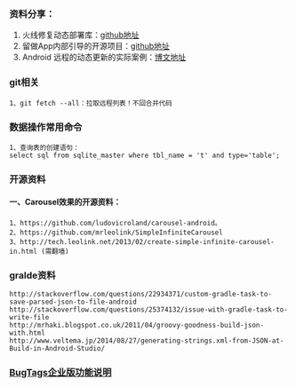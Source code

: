 ### 资料分享：
1. 火线修复动态部署库：[github地址](https://github.com/jasonross/Nuwa)
2. 留做App内部引导的开源项目：[github地址](https://github.com/hongyangAndroid/Highlight)
3. Android 远程的动态更新的实际案例：[博文地址](http://segmentfault.com/a/1190000003984408)


### git相关
	1、git fetch --all：拉取远程列表！不回合并代码
	
### 	数据操作常用命令
	1、查询表的创建语句：
	select sql from sqlite_master where tbl_name = 't' and type='table';
### 开源资料
#### 一、Carousel效果的开源资料：
	1、https://github.com/ludovicroland/carousel-android。
	2、https://github.com/mrleolink/SimpleInfiniteCarousel 
	3、http://tech.leolink.net/2013/02/create-simple-infinite-carousel-in.html (需翻墙)
	
### 	gralde资料
	http://stackoverflow.com/questions/22934371/custom-gradle-task-to-save-parsed-json-to-file-android
	http://stackoverflow.com/questions/25374132/issue-with-gradle-task-to-write-file
	http://mrhaki.blogspot.co.uk/2011/04/groovy-goodness-build-json-with.html	
	http://www.veltema.jp/2014/08/27/generating-strings.xml-from-JSON-at-Build-in-Android-Studio/
	
### 	[BugTags企业版功能说明](https://shimo.im/doc/mis0svxDb70uczlN)
